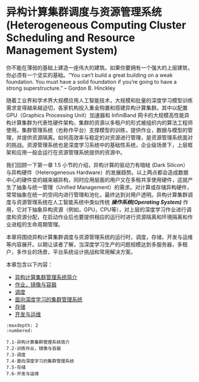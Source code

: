 <!--Copyright © Microsoft Corporation. All rights reserved.
  适用于[License](https://github.com/microsoft/AI-System/blob/main/LICENSE)版权许可-->

# 异构计算集群调度与资源管理系统 (Heterogeneous Computing Cluster Scheduling and Resource Management System)

   

你不能在薄弱的基础上建造一座伟大的建筑。如果你要拥有一个强大的上层建筑，你必须有一个坚实的基础。“You can’t build a great building on a weak foundation. You must have a solid foundation if you’re going to have a strong superstructure.” – Gordon B. Hinckley 

随着工业界和学术界大规模应用人工智能技术，大规模和批量的深度学习模型训练需求变得越来越迫切，各家机构投入重金购置和搭建异构计算集群。其中以配置 GPU（Graphics Processing Unit）加速器和 InfiniBand 网卡的大规模高性能异构计算集群为代表性硬件架构，集群的资源以多租户的形式被组织内的算法工程师使用。集群管理系统（也称作平台）支撑模型的训练，提供作业，数据与模型的管理，并提供资源隔离。如何高效率与稳定的对资源进行管理，是资源管理系统面对的挑战。资源管理系统也是深度学习系统中的基础性系统，企业级场景下，上层框架和应用一般会运行在资源管理系统提供的资源中。

我们回顾一下第一章 1.5 小节的介绍，异构计算的驱动力有暗硅 (Dark Silicon）与异构硬件（Heterogeneous Hardware）的发展趋势。以上两点都会造成数据中心的硬件变的越来越异构，同时应用层面的用户又在多租共享使用硬件，这就产生了抽象与统一管理（Unified Management）的需求。对计算或存储异构硬件，常常抽象在统一的空间内进行管理和池化，最终达到对用户透明。异构计算集群调度与资源管理系统在人工智能系统中类似传统 ***操作系统(Operating System)*** 作用，它对下抽象异构资源（例如，GPU，CPU等），对上层的深度学习作业进行调度和资源分配，在启动作业后也要提供相应的运行时进行资源隔离和环境隔离和作业进程的生命周期管理。

本章将围绕异构计算集群调度与资源管理系统的运行时，调度，存储，开发与运维等内容展开。以期让读者了解，当深度学习生产的问题规模达到多服务器，多租户，多作业的场景，平台系统设计挑战和常用解决方案。



本章包含以下内容：

- [异构计算集群管理系统简介](7.1-异构计算集群管理系统简介.md)
- [作业，镜像与容器](7.2-训练作业，镜像与容器.md)
- [调度](7.3-调度.md)
- [面向深度学习的集群管理系统](7.4-面向深度学习的集群管理系统.md)
- [存储](7.5-存储.md)
- [开发与运维](7.6-开发与运维.md)



```toc
:maxdepth: 2
:numbered:

7.1-异构计算集群管理系统简介
7.2-训练作业，镜像与容器
7.3-调度
7.4-面向深度学习的集群管理系统
7.5-存储
7.6-开发与运维
```
    